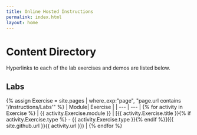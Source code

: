 ```yaml
---
title: Online Hosted Instructions
permalink: index.html
layout: home
---
```


# Content Directory

Hyperlinks to each of the lab exercises and demos are listed below.

## Labs

{% assign Exercise = site.pages | where_exp:"page", "page.url contains '/Instructions/Labs'" %}
| Module| Exercise |
| --- | --- | 
{% for activity in Exercise  %} | {{ activity.Exercise.module }} | [{{ activity.Exercise.title }}{% if activity.Exercise.type %} - {{ activity.Exercise.type }}{% endif %}]({{ site.github.url }}{{ activity.url }}) |
{% endfor %}

